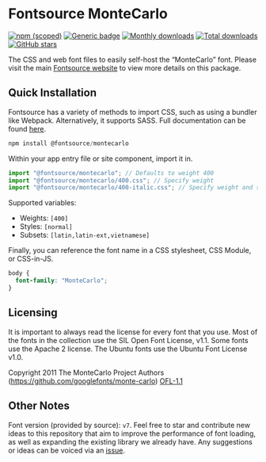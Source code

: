 # Fontsource MonteCarlo

[![npm (scoped)](https://img.shields.io/npm/v/@fontsource/montecarlo?color=brightgreen)](https://www.npmjs.com/package/@fontsource/montecarlo) [![Generic badge](https://img.shields.io/badge/fontsource-passing-brightgreen)](https://github.com/fontsource/fontsource) [![Monthly downloads](https://badgen.net/npm/dm/@fontsource/montecarlo)](https://github.com/fontsource/fontsource) [![Total downloads](https://badgen.net/npm/dt/@fontsource/montecarlo)](https://github.com/fontsource/fontsource) [![GitHub stars](https://img.shields.io/github/stars/fontsource/fontsource.svg?style=social&label=Star)](https://github.com/fontsource/fontsource/stargazers)

The CSS and web font files to easily self-host the “MonteCarlo” font. Please visit the main [Fontsource website](https://fontsource.org/fonts/montecarlo) to view more details on this package.

## Quick Installation

Fontsource has a variety of methods to import CSS, such as using a bundler like Webpack. Alternatively, it supports SASS. Full documentation can be found [here](https://fontsource.org/docs/getting-started/introduction).

```javascript
npm install @fontsource/montecarlo
```

Within your app entry file or site component, import it in.

```javascript
import "@fontsource/montecarlo"; // Defaults to weight 400
import "@fontsource/montecarlo/400.css"; // Specify weight
import "@fontsource/montecarlo/400-italic.css"; // Specify weight and style

```

Supported variables:
- Weights: `[400]`
- Styles: `[normal]`
- Subsets: `[latin,latin-ext,vietnamese]`

Finally, you can reference the font name in a CSS stylesheet, CSS Module, or CSS-in-JS.

```css
body {
  font-family: "MonteCarlo";
}
```

## Licensing
It is important to always read the license for every font that you use.
Most of the fonts in the collection use the SIL Open Font License, v1.1. Some fonts use the Apache 2 license. The Ubuntu fonts use the Ubuntu Font License v1.0.

Copyright 2011 The MonteCarlo Project Authors (https://github.com/googlefonts/monte-carlo)
[OFL-1.1](http://scripts.sil.org/OFL)

## Other Notes
Font version (provided by source): `v7`.
Feel free to star and contribute new ideas to this repository that aim to improve the performance of font loading, as well as expanding the existing library we already have. Any suggestions or ideas can be voiced via an [issue](https://github.com/fontsource/fontsource/issues).